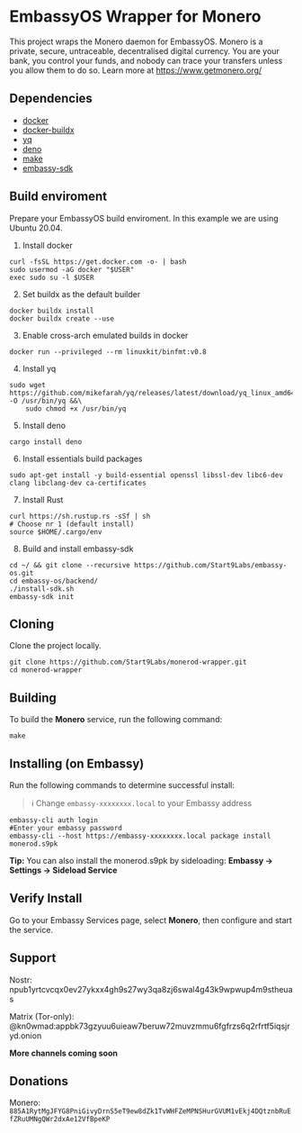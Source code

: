 # EmbassyOS Wrapper for Monero
This project wraps the Monero daemon for EmbassyOS.  Monero is a private, secure, untraceable, decentralised digital currency. You are your bank, you control your funds, and nobody can trace your transfers unless you allow them to do so.  Learn more at https://www.getmonero.org/

## Dependencies
- [docker](https://docs.docker.com/get-docker)
- [docker-buildx](https://docs.docker.com/buildx/working-with-buildx/)
- [yq](https://mikefarah.gitbook.io/yq)
- [deno](https://deno.land/)
- [make](https://www.gnu.org/software/make/)
- [embassy-sdk](https://github.com/Start9Labs/embassy-os/tree/master/backend)

## Build enviroment
Prepare your EmbassyOS build enviroment. In this example we are using Ubuntu 20.04.

1. Install docker
```
curl -fsSL https://get.docker.com -o- | bash
sudo usermod -aG docker "$USER"
exec sudo su -l $USER
```
2. Set buildx as the default builder
```
docker buildx install
docker buildx create --use
```
3. Enable cross-arch emulated builds in docker
```
docker run --privileged --rm linuxkit/binfmt:v0.8
```
4. Install yq
```
sudo wget https://github.com/mikefarah/yq/releases/latest/download/yq_linux_amd64 -O /usr/bin/yq &&\
    sudo chmod +x /usr/bin/yq
```
5. Install deno
```
cargo install deno
```
6. Install essentials build packages
```
sudo apt-get install -y build-essential openssl libssl-dev libc6-dev clang libclang-dev ca-certificates
```
7. Install Rust
```
curl https://sh.rustup.rs -sSf | sh
# Choose nr 1 (default install)
source $HOME/.cargo/env
```
8. Build and install embassy-sdk
```
cd ~/ && git clone --recursive https://github.com/Start9Labs/embassy-os.git
cd embassy-os/backend/
./install-sdk.sh
embassy-sdk init
```

## Cloning
Clone the project locally. 
```
git clone https://github.com/Start9Labs/monerod-wrapper.git
cd monerod-wrapper
```

## Building
To build the **Monero** service, run the following command:

```
make
```

## Installing (on Embassy)
Run the following commands to determine successful install:
> :information_source: Change `embassy-xxxxxxxx.local` to your Embassy address


```
embassy-cli auth login
#Enter your embassy password
embassy-cli --host https://embassy-xxxxxxxx.local package install monerod.s9pk
```
**Tip:** You can also install the monerod.s9pk by sideloading: **Embassy -> Settings -> Sideload Service**
## Verify Install
Go to your Embassy Services page, select **Monero**, then configure and start the service.

## Support
Nostr: npub1yrtcvcqx0ev27ykxx4gh9s27wy3qa8zj6swal4g43k9wpwup4m9stheuas

Matrix (Tor-only): @kn0wmad:appbk73gzyuu6uieaw7beruw72muvzmmu6fgfrzs6q2rfrtf5iqsjryd.onion

**More channels coming soon**

## Donations
Monero:
`885A1RytMgJFYG8PniGivyDrnS5eT9ew8dZk1TvWHFZeMPNSHurGVUM1vEkj4DQtznbRuEfZRuUMNgQWr2dxAe12VfBpeKP`
